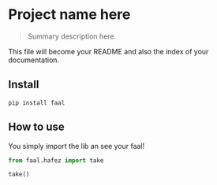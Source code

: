 # Project name here
> Summary description here.


This file will become your README and also the index of your documentation.

## Install

`pip install faal`

## How to use

You simply import the lib an see your faal!

```python
from faal.hafez import take
```

```python
take()
```
